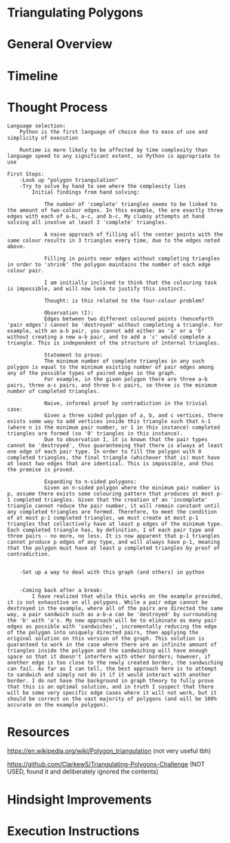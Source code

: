 # Triangulating Polygons

# General Overview

# Timeline

# Thought Process

    Language selection:
        Python is the first language of choice due to ease of use and simplicity of execution

        Runtime is more likely to be affected by time complexity than language speed to any significant extent, so Python is appropriate to use

    First Steps:
        -Look up "polygon triangulation"
        -Try to solve by hand to see where the complexity lies
            Initial findings from hand solving:

                The number of 'complete' triangles seems to be linked to the amount of two-colour edges. In this example, the are exactly three edges with each of a-b, a-c, and b-c. My clumsy attempts at hand solving all involve at least 3 'complete' triangles.

                A naive approach of filling all the center points with the same colour results in 3 triangles every time, due to the edges noted above.

                Filling in points near edges without completing triangles in order to 'shrink' the polygon maintains the number of each edge colour pair.

                I am initially inclined to think that the colouring task is impossible, and will now look to justify this instinct.

                Thought: is this related to the four-colour problem?

                Observation (I):
                Edges between two different coloured points (henceforth 'pair edges') cannot be 'destroyed' without completing a triangle. For example, with an a-b pair, you cannot add either an 'a' or a 'b' without creating a new a-b pair, and to add a 'c' would complete a triangle. This is independent of the structure of internal triangles.

                Statement to prove:
                The minimum number of complete triangles in any such polygon is equal to the minimum existing number of pair edges among any of the possible types of paired edges in the graph.
                For example, in the given polygon there are three a-b pairs, three a-c pairs, and three b-c pairs, so three is the minimum number of completed triangles.

                Naive, informal proof by contradiction in the trivial case:
                Given a three sided polygon of a, b, and c vertices, there exists some way to add vertices inside this triangle such that n-1 (where n is the minimum pair number, or 1 in this instance) completed triangles are formed (so '0' triangles in this instance).
                Due to observation I, it is known that the pair types cannot be 'destroyed', thus guaranteeing that there is always at least one edge of each pair type. In order to fill the polygon with 0 completed triangles, the final triangle (whichever that is) must have at least two edges that are identical. This is impossible, and thus the premise is proved.

                Expanding to n-sided polygons:
                Given an n-sided polygon where the minimum pair number is p, assume there exists some colouring pattern that produces at most p-1 completed triangles. Given that the creation of an 'incomplete' triangle cannot reduce the pair number, it will remain constant until any completed triangles are formed. Therefore, to meet the condition of at most p-1 completed triangles, we must create at most p-1 triangles that collectively have at least p edges of the minimum type. Each completed triangle has, by definition, 1 of each pair type and three pairs - no more, no less. It is now apparent that p-1 triangles cannot produce p edges of any type, and will always have p-1, meaning that the polygon must have at least p completed triangles by proof of contradiction.


        -Set up a way to deal with this graph (and others) in python


        -Coming back after a break:
            I have realized that while this works on the example provided, it is not exhaustive on all polygons. While a pair edge cannot be destroyed in the example, where all of the pairs are directed the same way, a pair sandwich such as a-b-a can be 'destroyed' by surrounding the 'b' with 'a's. My new approach will be to eliminate as many pair edges as possible with 'sandwiches', incrementally reducing the edge of the polygon into uniquely directed pairs, then applying the original solution on this version of the graph. This solution is guaranteed to work in the case where there are an infinite amount of triangles inside the polygon and the sandwiching will have enough space so that it doesn't interfere with other borders; however, if another edge is too close to the newly created border, the sandwiching can fail. As far as I can tell, the best approach here is to attempt to sandwich and simply not do it if it would interact with another border. I do not have the background in graph theory to fully prove that this is an optimal solution, and in truth I suspect that there will be some very specific edge cases where it will not work, but it should be correct on the vast majority of polygons (and will be 100% accurate on the example polygon).

# Resources

https://en.wikipedia.org/wiki/Polygon_triangulation (not very useful tbh)

https://github.com/Clarkew5/Triangulating-Polygons-Challenge (NOT USED, found it and deliberately ignored the contents)

# Hindsight Improvements

# Execution Instructions
